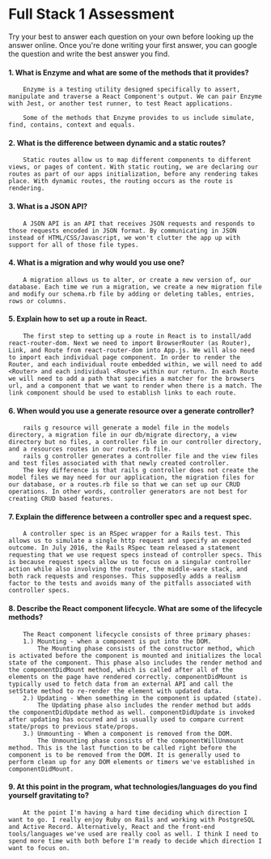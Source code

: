 # Full Stack 1 Assessment

Try your best to answer each question on your own before looking up the answer online. Once you're done writing your first answer, you can google the question and write the best answer you find.

#### 1. What is Enzyme and what are some of the methods that it provides?
        Enzyme is a testing utility designed specifically to assert, manipulate and traverse a React Component's output. We can pair Enzyme with Jest, or another test runner, to test React applications.
        
        Some of the methods that Enzyme provides to us include simulate, find, contains, context and equals.
        
#### 2. What is the difference between dynamic and a static routes?
        Static routes allow us to map different components to different views, or pages of content. With static routing, we are declaring our routes as part of our apps initialization, before any rendering takes place. With dynamic routes, the routing occurs as the route is rendering. 

#### 3. What is a JSON API?
        A JSON API is an API that receives JSON requests and responds to those requests encoded in JSON format. By communicating in JSON instead of HTML/CSS/Javascript, we won't clutter the app up with support for all of those file types.
        
#### 4. What is a migration and why would you use one?
        A migration allows us to alter, or create a new version of, our database. Each time we run a migration, we create a new migration file and modify our schema.rb file by adding or deleting tables, entries, rows or columns.

#### 5. Explain how to set up a route in React.
        The first step to setting up a route in React is to install/add react-router-dom. Next we need to import BrowserRouter (as Router), Link, and Route from react-router-dom into App.js. We will also need to import each individual page component. In order to render the Router, and each individual route embedded within, we will need to add <Router> and each individual <Route> within our return. In each Route we will need to add a path that specifies a matcher for the browsers url, and a component that we want to render when there is a match. The link component should be used to establish links to each route. 
        
#### 6. When would you use a generate resource over a generate controller?
        rails g resource will generate a model file in the models directory, a migration file in our db/migrate directory, a view directory but no files, a controller file in our controller directory, and a resources routes in our routes.rb file. 
        rails g controller generates a controller file and the view files and test files associated with that newly created controller. 
        The key difference is that rails g controller does not create the model files we may need for our application, the migration files for our database, or a routes.rb file so that we can set up our CRUD operations. In other words, controller generators are not best for creating CRUD based features. 
        
#### 7. Explain the difference between a controller spec and a request spec.
        A controller spec is an RSpec wrapper for a Rails test. This allows us to simulate a single http request and specify an expected outcome. In July 2016, the Rails RSpec team released a statement requesting that we use request specs instead of controller specs. This is because request specs allow us to focus on a singular controller action while also involving the router, the middle-ware stack, and both rack requests and responses. This supposedly adds a realism factor to the tests and avoids many of the pitfalls associated with controller specs. 

#### 8. Describe the React component lifecycle. What are some of the lifecycle methods?
        The React component lifecycle consists of three primary phases: 
        1.) Mounting - when a component is put into the DOM.
            The Mounting phase consists of the constructor method, which is activated before the component is mounted and initializes the local state of the component. This phase also includes the render method and the componentDidMount method, which is called after all of the elements on the page have rendered correctly. componentDidMount is typically used to fetch data from an external API and call the setState method to re-render the element with updated data.
        2.) Updating - When something in the component is updated (state).
            The Updating phase also includes the render method but adds the componentDidUpdate method as well. componentDidUpdate is invoked after updating has occured and is usually used to compare current state/props to previous state/props. 
        3.) Unmounting - When a component is removed from the DOM.
            The Unmounting phase consists of the componentWillUnmount method. This is the last function to be called right before the component is to be removed from the DOM. It is generally used to perform clean up for any DOM elements or timers we've established in componentDidMount. 

#### 9. At this point in the program, what technologies/languages do you find yourself gravitating to?
        At the point I'm having a hard time deciding which direction I want to go. I really enjoy Ruby on Rails and working with PostgreSQL and Active Record. Alternatively, React and the front-end tools/languages we've used are really cool as well. I think I need to spend more time with both before I'm ready to decide which direction I want to focus on. 
